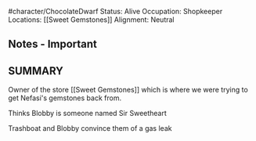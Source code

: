 #character/ChocolateDwarf 
Status: Alive
Occupation: Shopkeeper
Locations: [[Sweet Gemstones]]
Alignment: Neutral

## Notes - Important

## SUMMARY

Owner of the store [[Sweet Gemstones]] which is where we were trying to get Nefasi's gemstones back from. 

Thinks Blobby is someone named Sir Sweetheart

Trashboat and Blobby convince them of a gas leak
